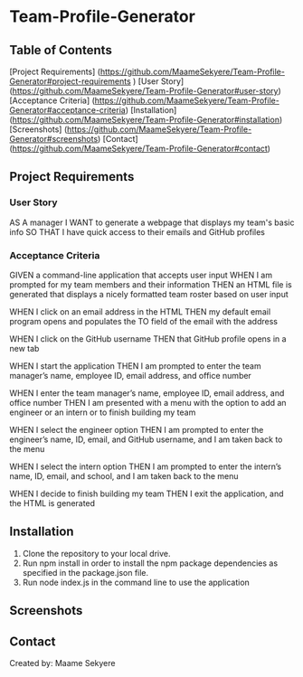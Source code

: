 # Team-Profile-Generator

## Table of Contents

[Project Requirements] (https://github.com/MaameSekyere/Team-Profile-Generator#project-requirements
)
[User Story] (https://github.com/MaameSekyere/Team-Profile-Generator#user-story)
[Acceptance Criteria] (https://github.com/MaameSekyere/Team-Profile-Generator#acceptance-criteria)
[Installation] (https://github.com/MaameSekyere/Team-Profile-Generator#installation)
[Screenshots] (https://github.com/MaameSekyere/Team-Profile-Generator#screenshots)
[Contact] (https://github.com/MaameSekyere/Team-Profile-Generator#contact)

## Project Requirements

### User Story

AS A manager
I WANT to generate a webpage that displays my team's basic info
SO THAT I have quick access to their emails and GitHub profiles

### Acceptance Criteria

GIVEN a command-line application that accepts user input
WHEN I am prompted for my team members and their information
THEN an HTML file is generated that displays a nicely formatted team roster based on user input

WHEN I click on an email address in the HTML
THEN my default email program opens and populates the TO field of the email with the address

WHEN I click on the GitHub username
THEN that GitHub profile opens in a new tab

WHEN I start the application
THEN I am prompted to enter the team manager’s name, employee ID, email address, and office number

WHEN I enter the team manager’s name, employee ID, email address, and office number
THEN I am presented with a menu with the option to add an engineer or an intern or to finish building my team

WHEN I select the engineer option
THEN I am prompted to enter the engineer’s name, ID, email, and GitHub username, and I am taken back to the menu

WHEN I select the intern option
THEN I am prompted to enter the intern’s name, ID, email, and school, and I am taken back to the menu

WHEN I decide to finish building my team
THEN I exit the application, and the HTML is generated

## Installation

1. Clone the repository to your local drive.
2. Run npm install in order to install the npm package dependencies as specified in the package.json file.
3. Run node index.js in the command line to use the application

## Screenshots

## Contact

Created by: Maame Sekyere

